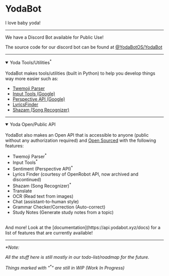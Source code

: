# YodaBot
I love baby yoda!

---

We have a Discord Bot available for Public Use!

The source code for our discord bot can be found at [@YodaBotOS/YodaBot](https://github.com/YodaBotOS/YodaBot)

---

<details open>
<summary>Yoda Tools/Utilities<sup>*</sup></summary>
<br>
YodaBot makes tools/utilities (built in Python) to help you develop things way more easier such as:
<br>
<ul>
<li><a href="https://github.com/YodaBotOS/twemoji-parser">Twemoji Parser</a></li>
<li><a href="https://github.com/YodaBotOS/input-tools">Input Tools (Google)</a>
<li><a href="https://github.com/YodaBotOS/perspective-api">Perspective API (Google)</a>
<li><a href="https://github.com/YodaBotOS/lyrics-finder">LyricsFinder</a>
<li><a href="https://github.com/YodaBotOS/song-detect">Shazam (Song Recognizer)</a>
</ul>
</details>

---

<details open>
<summary>Yoda Open/Public API</summary>
<br>
YodaBot also makes an Open API that is accessible to anyone (public without any authorization required) and <a href="https://github.com/YodaBotOS/API">Open Sourced</a> with the following features:
<br>
<ul>
<li>Twemoji Parser<sup>*</sup></li>
<li>Input Tools<sup>*</sup></li>
<li>Sentiment (Perspective API)<sup>*</sup></li>
<li>Lyrics Finder (courtesy of OpenRobot API, now archived and discontinued)</li>
<li>Shazam (Song Recognizer)<sup>*</sup></li>
<li>Translate</li>
<li>OCR (Read text from images)</li>
<li>Chat (assistant-to-human style)</li>
<li>Grammar Checker/Correction (Auto-correct)</li>
<li>Study Notes (Generate study notes from a topic)</li>
</ul>
<br>
And more! Look at the [documentation](https://api.yodabot.xyz/docs) for a list of features that are currently available!
</details>

---

*\*Note:*

*All the stuff here is still mostly in our todo-list/roadmap for the future.*

*Things marked with "<sup>\*</sup>" are still in WIP (Work In Progress)*
